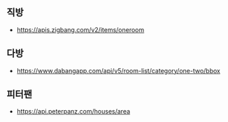 ## 직방

- https://apis.zigbang.com/v2/items/oneroom

## 다방

- https://www.dabangapp.com/api/v5/room-list/category/one-two/bbox

## 피터팬

- https://api.peterpanz.com/houses/area
